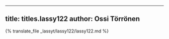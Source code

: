 
---
title: titles.lassy122
author: Ossi Törrönen
---
{% translate_file _lassyt/lassy122/lassy122.md %}